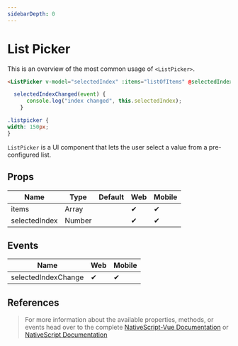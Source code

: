 ```yaml
---
sidebarDepth: 0
---
```

# List Picker

This is an overview of the most common usage of `<ListPicker>`.

<DocExampleBox codeBox="https://codesandbox.io/s/l9l6o34mvm">

```html
<ListPicker v-model="selectedIndex" :items="listOfItems" @selectedIndexChange="selectedIndexChanged" />
```

```js
  selectedIndexChanged(event) {
      console.log("index changed", this.selectedIndex);
    }
```

```scss
.listpicker {
width: 150px;
}
```

<ListPickerDoc />
</DocExampleBox>

`ListPicker` is a UI component that lets the user select a value from a pre-configured list.


## Props

| Name          | Type   | Default | Web | Mobile |
| ------------- | ------ | ------- | --- | ------ |
| items         | Array  |         | ✔   | ✔      |
| selectedIndex | Number |         | ✔   | ✔      |

## Events

| Name                | Web | Mobile |
| ------------------- | --- | ------ |
| selectedIndexChange | ✔   | ✔      |


## References

> For more information about the available properties, methods, or events head over to the complete [NativeScript-Vue Documentation](https://nativescript-vue.org/en/docs/elements/components/list-picker/)
> or [NativeScript Documentation](https://docs.nativescript.org/api-reference/classes/_ui_list_picker_.listpicker)
